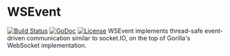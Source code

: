 WSEvent
======
[![Build Status](https://travis-ci.org/vibhavp/wsevent.svg?branch=master)](https://travis-ci.org/vibhavp/wsevent)
[![GoDoc](https://godoc.org/github.com/vibhavp/wsevent?status.svg)](https://godoc.org/github.com/vibhavp/wsevent)
[![License](https://img.shields.io/badge/License-MIT-blue.svg)](https://github.com/vibhavp/wsevent/blob/master/LICENSE)
WSEvent implements thread-safe event-driven communication similar to socket.IO,
on the top of Gorilla's WebSocket implementation.
